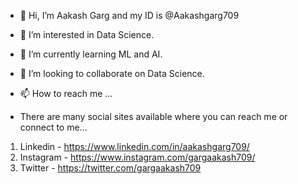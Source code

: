 - 👋 Hi, I’m Aakash Garg and my ID is @Aakashgarg709
- 👀 I’m interested in Data Science.
- 🌱 I’m currently learning ML and AI.
- 💞️ I’m looking to collaborate on Data Science.
- 📫 How to reach me ...

- There are many social sites available where you can reach me or connect to me...

1. Linkedin - https://www.linkedin.com/in/aakashgarg709/
2. Instagram - https://www.instagram.com/gargaakash709/
3. Twitter - https://twitter.com/gargaakash709

<!---
Aakashgarg709/Aakashgarg709 is a ✨ special ✨ repository because its `README.md` (this file) appears on your GitHub profile.
You can click the Preview link to take a look at your changes.
--->
